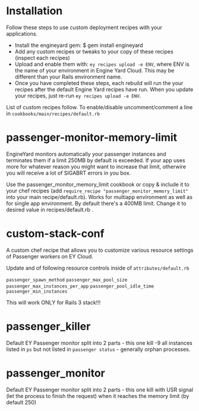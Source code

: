 Installation
============

Follow these steps to use custom deployment recipes with your applications.

* Install the engineyard gem:
  $ gem install engineyard
* Add any custom recipes or tweaks to your copy of these recipes (inspect each recipes)
* Upload and enable them with: `ey recipes upload -e ENV`, where ENV is the name of your environment in Engine Yard Cloud. This may be different than your Rails environment name.
* Once you have completed these steps, each rebuild will run the your
  recipes after the default Engine Yard recipes have run. When you
  update your recipes, just re-run `ey recipes upload -e ENV`.

List of custom recipes follow. To enable/disable uncomment/comment a line in `cookbooks/main/recipes/default.rb`

passenger-monitor-memory-limit
===================================================================
EngineYard monitors automatically your passenger instances and terminates them if a limit 250MB by default is exceeded. 
If your app uses more for whatever reason you might want to increase that limit, otherwire you will receive a lot of SIGABRT errors in you box. 

Use the passenger_monitor_memory_limit cookbook or copy & include it to your chef recipes (add `require_recipe "passenger_monitor_memory_limit"` into your main recipe/default.rb).
Works for multiapp environment as well as for single app environment.
By default there's a 400MB limit. Change it to desired value in recipes/default.rb .

custom-stack-conf
=================

A custom chef recipe that allows you to customize various resource settings of Passenger workers on EY Cloud.

Update and of following resource controls inside of `attributes/default.rb`

`passenger_spawn_method`
`passenger_max_pool_size`
`passenger_max_instances_per_app`
`passenger_pool_idle_time`
`passenger_min_instances`

This will work ONLY for Rails 3 stack!!!

passenger_killer
================
Default EY Passenger monitor split into 2 parts - this one kill -9 all instances listed in `ps` but not listed in `passenger status` - generally orphan processes.

passenger_monitor
=================
Default EY Passenger monitor split into 2 parts - this one kill with USR signal (let the process to finish the request) when it reaches the memory limit (by default 250)

